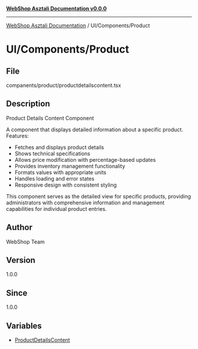[**WebShop Asztali Documentation v0.0.0**](../../../README.md)

***

[WebShop Asztali Documentation](../../../modules.md) / UI/Components/Product

# UI/Components/Product

## File

companents/product/productdetailscontent.tsx

## Description

Product Details Content Component

A component that displays detailed information about a specific product.
Features:
- Fetches and displays product details
- Shows technical specifications
- Allows price modification with percentage-based updates
- Provides inventory management functionality
- Formats values with appropriate units
- Handles loading and error states
- Responsive design with consistent styling

This component serves as the detailed view for specific products,
providing administrators with comprehensive information and management
capabilities for individual product entries.

## Author

WebShop Team

## Version

1.0.0

## Since

1.0.0

## Variables

- [ProductDetailsContent](variables/ProductDetailsContent.md)
